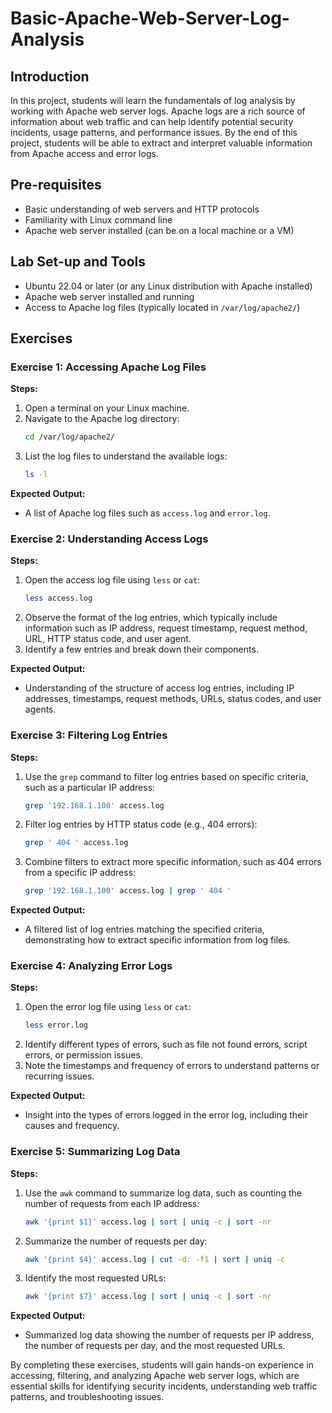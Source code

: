# Basic-Apache-Web-Server-Log-Analysis

## Introduction
In this project, students will learn the fundamentals of log analysis by working with Apache web server logs. Apache logs are a rich source of information about web traffic and can help identify potential security incidents, usage patterns, and performance issues. By the end of this project, students will be able to extract and interpret valuable information from Apache access and error logs.

## Pre-requisites
- Basic understanding of web servers and HTTP protocols
- Familiarity with Linux command line
- Apache web server installed (can be on a local machine or a VM)

## Lab Set-up and Tools
- Ubuntu 22.04 or later (or any Linux distribution with Apache installed)
- Apache web server installed and running
- Access to Apache log files (typically located in `/var/log/apache2/`)

## Exercises

### Exercise 1: Accessing Apache Log Files

**Steps:**

1. Open a terminal on your Linux machine.
2. Navigate to the Apache log directory:
    ```bash
    cd /var/log/apache2/
    ```
3. List the log files to understand the available logs:
    ```bash
    ls -l
    ```

**Expected Output:**
- A list of Apache log files such as `access.log` and `error.log`.

### Exercise 2: Understanding Access Logs

**Steps:**

1. Open the access log file using `less` or `cat`:
    ```bash
    less access.log
    ```
2. Observe the format of the log entries, which typically include information such as IP address, request timestamp, request method, URL, HTTP status code, and user agent.
3. Identify a few entries and break down their components.

**Expected Output:**
- Understanding of the structure of access log entries, including IP addresses, timestamps, request methods, URLs, status codes, and user agents.

### Exercise 3: Filtering Log Entries

**Steps:**

1. Use the `grep` command to filter log entries based on specific criteria, such as a particular IP address:
    ```bash
    grep '192.168.1.100' access.log
    ```
2. Filter log entries by HTTP status code (e.g., 404 errors):
    ```bash
    grep ' 404 ' access.log
    ```
3. Combine filters to extract more specific information, such as 404 errors from a specific IP address:
    ```bash
    grep '192.168.1.100' access.log | grep ' 404 '
    ```

**Expected Output:**
- A filtered list of log entries matching the specified criteria, demonstrating how to extract specific information from log files.

### Exercise 4: Analyzing Error Logs

**Steps:**

1. Open the error log file using `less` or `cat`:
    ```bash
    less error.log
    ```
2. Identify different types of errors, such as file not found errors, script errors, or permission issues.
3. Note the timestamps and frequency of errors to understand patterns or recurring issues.

**Expected Output:**
- Insight into the types of errors logged in the error log, including their causes and frequency.

### Exercise 5: Summarizing Log Data

**Steps:**

1. Use the `awk` command to summarize log data, such as counting the number of requests from each IP address:
    ```bash
    awk '{print $1}' access.log | sort | uniq -c | sort -nr
    ```
2. Summarize the number of requests per day:
    ```bash
    awk '{print $4}' access.log | cut -d: -f1 | sort | uniq -c
    ```
3. Identify the most requested URLs:
    ```bash
    awk '{print $7}' access.log | sort | uniq -c | sort -nr
    ```

**Expected Output:**
- Summarized log data showing the number of requests per IP address, the number of requests per day, and the most requested URLs.

By completing these exercises, students will gain hands-on experience in accessing, filtering, and analyzing Apache web server logs, which are essential skills for identifying security incidents, understanding web traffic patterns, and troubleshooting issues.
